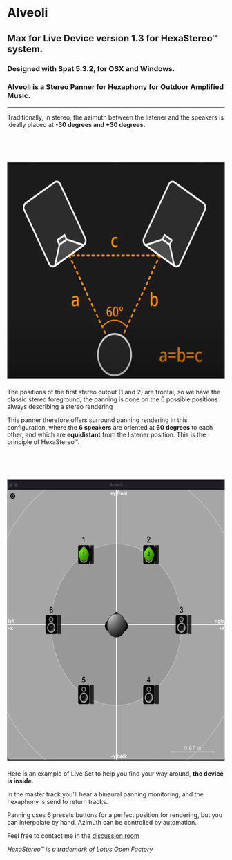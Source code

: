 # Alveoli

## Max for Live Device version 1.3 for HexaStereo™ system.

### Designed with Spat 5.3.2, for OSX and Windows.

### Alveoli is a Stereo Panner for Hexaphony for Outdoor Amplified Music.
--------
Traditionally, in stereo, the azimuth between the listener and the speakers is ideally placed at **-30 degrees and +30 degrees.**

<br><br>
<img src="./Docs/Stereo-diag.png" height="500"/>
---------
The positions of the first stereo output (1 and 2) are frontal, so we have the classic stereo foreground, the panning is done on the 6 possible positions always describing a stereo rendering

This panner therefore offers surround panning rendering in this configuration, where the **6 speakers** are oriented at **60 degrees** to each other, and which are **equidistant** from the listener position. This is the principle of HexaStereo™.

<br><br>
<img src="./Docs/viewer.png" height="650"/>
----------
Here is an example of Live Set to help you find your way around, **the device is inside.**

In the master track you'll hear a binaural panning monitoring, and the hexaphony is send to return tracks.

Panning uses 6 presets buttons for a perfect position for rendering, but you can interpolate by hand, Azimuth can be controlled by automation.

Feel free to contact me in the [discussion room](https://discussion.forum.ircam.fr/c/alveoli/)

*HexaStereo™ is a trademark of Lotus Open Factory* 
